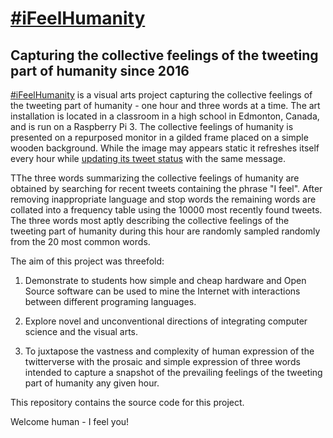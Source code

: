 # [#iFeelHumanity](https://twitter.com/iFeelHumanity)
## Capturing the collective feelings of the tweeting part of humanity since 2016

[#iFeelHumanity](https://twitter.com/iFeelHumanity) is a visual arts project capturing the collective feelings of the tweeting part of humanity - one hour and three words at a time. The art installation is located in a classroom in a high school in Edmonton, Canada, and is run on a Raspberry Pi 3. The collective feelings of humanity is presented on a repurposed monitor in a gilded frame placed on a simple wooden background. While the image may appears static it refreshes itself every hour while [updating its tweet status](https://twitter.com/iFeelHumanity) with the same message.

TThe three words summarizing the collective feelings of humanity are obtained by searching for recent tweets containing the phrase "I feel". After removing inappropriate language and stop words the remaining words are collated into a frequency table using the 10000 most recently found tweets. The three words most aptly describing the collective feelings of the tweeting part of humanity during this hour are randomly sampled randomly from the 20 most common words.

The aim of this project was threefold:

1. Demonstrate to students how simple and cheap hardware and Open Source software can be used to mine the Internet with interactions between different programing languages.

2. Explore novel and unconventional directions of integrating computer science and the visual arts.

3. To juxtapose the vastness and complexity of human expression of the twitterverse with the prosaic and simple expression of three words intended to capture a snapshot of the prevailing feelings of the tweeting part of humanity any given hour.

This repository contains the source code for this project.

Welcome human - I feel you!
